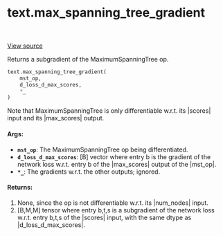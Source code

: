 <div itemscope itemtype="http://developers.google.com/ReferenceObject">
<meta itemprop="name" content="text.max_spanning_tree_gradient" />
<meta itemprop="path" content="Stable" />
</div>

# text.max_spanning_tree_gradient

<!-- Insert buttons and diff -->

<table class="tfo-notebook-buttons tfo-api" align="left">
</table>

<a target="_blank" href="https://github.com/tensorflow/text/tree/master/tensorflow_text/python/ops/mst_ops.py">View
source</a>

Returns a subgradient of the MaximumSpanningTree op.

```python
text.max_spanning_tree_gradient(
    mst_op,
    d_loss_d_max_scores,
    *_
)
```

<!-- Placeholder for "Used in" -->

Note that MaximumSpanningTree is only differentiable w.r.t. its |scores| input
and its |max_scores| output.

#### Args:

*   <b>`mst_op`</b>: The MaximumSpanningTree op being differentiated.
*   <b>`d_loss_d_max_scores`</b>: [B] vector where entry b is the gradient of
    the network loss w.r.t. entry b of the |max_scores| output of the |mst_op|.
*   <b>`*_`</b>: The gradients w.r.t. the other outputs; ignored.

#### Returns:

1.  None, since the op is not differentiable w.r.t. its |num_nodes| input.
2.  [B,M,M] tensor where entry b,t,s is a subgradient of the network loss w.r.t.
    entry b,t,s of the |scores| input, with the same dtype as
    |d_loss_d_max_scores|.
